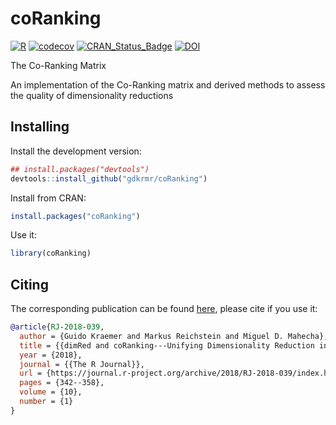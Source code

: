 # coRanking
[![R](https://github.com/gdkrmr/DRR/actions/workflows/r.yml/badge.svg)](https://github.com/gdkrmr/DRR/actions/workflows/r.yml)
[![codecov](https://codecov.io/gh/gdkrmr/coRanking/branch/master/graph/badge.svg?token=vEkHGuhNHQ)](https://codecov.io/gh/gdkrmr/coRanking)
[![CRAN\_Status\_Badge](https://www.r-pkg.org/badges/version/coRanking)](https://cran.r-project.org/package=coRanking)
[![DOI](https://zenodo.org/badge/DOI/10.5281/zenodo.3365908.svg)](https://doi.org/10.5281/zenodo.3365908)

The Co-Ranking Matrix

An implementation of the Co-Ranking matrix and derived methods to
assess the quality of dimensionality reductions

## Installing

Install the development version:
```R
## install.packages("devtools")
devtools::install_github("gdkrmr/coRanking")
```

Install from CRAN:
```R
install.packages("coRanking")
```

Use it:
```R
library(coRanking)
```

## Citing
The corresponding publication can be found
[here](https://journal.r-project.org/archive/2018/RJ-2018-039/index.html "dimRed
and coRanking - Unifying Dimensionality Reduction in R"), please cite if you use
it:

```bibtex
@article{RJ-2018-039,
  author = {Guido Kraemer and Markus Reichstein and Miguel D. Mahecha},
  title = {{dimRed and coRanking---Unifying Dimensionality Reduction in R}},
  year = {2018},
  journal = {{The R Journal}},
  url = {https://journal.r-project.org/archive/2018/RJ-2018-039/index.html},
  pages = {342--358},
  volume = {10},
  number = {1}
}
```
